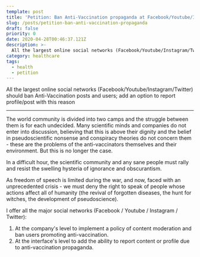 ```yaml
---
template: post
title: 'Petition: Ban Anti-Vaccination propaganda at Facebook/Youtube/Instagram/Twitter'
slug: /posts/petition-ban-anti-vaccination-propaganda
draft: false
priority: 0
date: 2020-04-28T00:46:37.121Z
description: >-
  All the largest online social networks (Facebook/Youtube/Instagram/Twitter) should ban Anti-Vaccination posts and users; add an option to report profile/post with this reason
category: healthcare
tags:
  - health
  - petition
---
```


All the largest online social networks (Facebook/Youtube/Instagram/Twitter) should ban Anti-Vaccination posts and users; add an option to report profile/post with this reason

---

The world community is divided into two camps and the struggle between them is for each undecided.
Many scientific minds and companies do not enter into discussion, believing that this is above their dignity and the belief in pseudoscientific nonsense and conspiracy theories do not concern them - these are the problems of the anti-vaccinators themselves and their environment.
But this is no longer the case.

In a difficult hour, the scientific community and any sane people must rally and resist the swelling hysteria of ignorance and obscurantism.

As freedom of speech is limited during the war, and now, faced with an unprecedented crisis - we must deny the right to speak of people whose actions affect all of humanity (the revival of forgotten diseases, the hunt for witches, the development of pseudoscience).

I offer all the major social networks (Facebook / Youtube / Instagram / Twitter):

1. At the company's level to implement a policy of content moderation and ban users promoting anti-vaccination.
2. At the interface's level to add the ability to report content or profile due to anti-vaccination propaganda.
